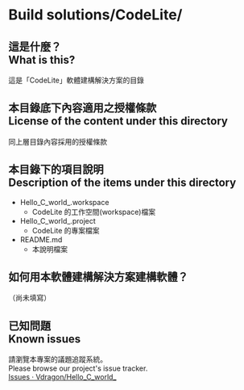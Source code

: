 # Build solutions/CodeLite/
## 這是什麼？<br />What is this?
這是「CodeLite」軟體建構解決方案的目錄

## 本目錄底下內容適用之授權條款<br />License of the content under this directory
同上層目錄內容採用的授權條款

## 本目錄下的項目說明<br />Description of the items under this directory
* Hello_C_world_.workspace
	* CodeLite 的工作空間(workspace)檔案
* Hello_C_world_.project
	* CodeLite 的專案檔案
* README.md
	* 本說明檔案

## 如何用本軟體建構解決方案建構軟體？
（尚未填寫）

## 已知問題<br />Known issues
請瀏覽本專案的議題追蹤系統。  
Please browse our project's issue tracker.  
[Issues · Vdragon/Hello_C_world_](https://github.com/Vdragon/Hello_C_world_/issues)